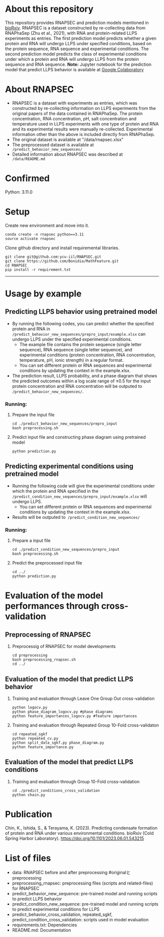# About this repository
This repository provides RNAPSEC and prediction models mentioned in [bioRxiv]( https://doi.org/10.1101/2023.06.01.543215). RNAPSEC is a dataset constructed by re-collecting data from RNAPhaSep (Zhu et al., 2021), with RNA and protein-related LLPS experiments as entries. The first prediction model predicts whether a given protein and RNA will undergo LLPS under specified conditions, based on the protein sequence, RNA sequence and experimental conditions. The second prediction model predicts the class of experimental conditions under which a protein and RNA will undergo LLPS from the protein sequence and RNA sequence. 
**Note:** Jupyter notebook for the prediction model that predict LLPS behavior is available at [Google Colaboratory](https://colab.research.google.com/drive/13n6yXMnmtuKbZ6imWzPfv4M_k3ZxVgHI#scrollTo=qoSvAlcNoqEn)

# About RNAPSEC
- RNAPSEC is a dataset with experiments as entries, which was constructed by re-collecting information on LLPS experiments from the original papers of the data contained in RNAPhaSep. The protein concentration, RNA concentration, pH, salt concentration and temperature used in LLPS experiments with one type of protein and RNA and its experimental results were manually re-collected. Experimental information other than the above is included directly from RNAPhaSep.
- The original dataset is available at "/data/rnapsec.xlsx" 
- The preprocessed dataset is available at ``` /predict_behavior_new_sequences/```
- Detailed information about RNAPSEC was described at ``` /data/README.md```
# Confirmed
Python: 3.11.0

# Setup
Create new environment and move into it.
``` 
conda create -n rnapsec python==3.11
source activate rnapsec
``` 
Clone github directory and install requiremental libraries. 
``` 
git clone git@github.com:ycu-iil/RNAPSEC.git
git clone https://github.com/Bonidia/MathFeature.git 
cd RNAPSEC
pip install -r requirement.txt
``` 
-----
# Usage by example
## Predicting LLPS behavior using pretrained model
- By running the following codes, you can predict whether the specified protein and RNA in ``` /predict_behavior_new_sequences/prepro_input/example.xlsx``` can undergo LLPS under the specified experimental conditions. 
    - The example file contains the protein sequence (single letter sequence), RNA sequence (single letter sequence), and experimental conditions (protein concentration, RNA concentration, temperature, pH, ionic strength) in a regular format. 
    - You can set different protein or RNA sequences and experimental conditions by updating the context in the example.xlsx.
- The prediction result, LLPS probability, and a phase diagram that shows the predicted outcomes within a log scale range of ±0.5 for the input protein concentration and RNA concentration will be outputed to ``` /predict_behavior_new_sequences/```.

### Running: 
1. Prepare the input file 
    
    ``` 
    cd ./predict_behavior_new_sequences/prepro_input
    bash preprocessing.sh 
    ``` 
2. Predict input file and constructing phase diagram using pretrained model
    ``` 
    python prediction.py
    ``` 
## Predicting experimental conditions using pretrained model
- Running the following code will give the experimental conditions under which the protein and RNA specified in the ``` /predict_condition_new_sequences/prepro_input/example.xlsx``` will undergo LLPS.
    - You can set different protein or RNA sequences and experimental conditions by updating the context in the example.xlsx.
- Results will be outputed to``` /predict_condition_new_sequences/```

### Running:
1.  Prepare a input file
    ``` 
    cd ./predict_condition_new_sequences/prepro_input
    bash preprocessing.sh
    ``` 
2.  Predict the preprocessed input file
    ``` 
    cd ../
    python prediction.py
    ``` 
# Evaluation of the model performances through cross-validation
##  Preprocessing of RNAPSEC
1. Preprocessig of RNAPSEC for model developments
    ``` 
    cd preprocessing
    bash preprocessing_rnapsec.sh
    cd ../
    ``` 
##  Evaluation of the model that predict LLPS behavior
1. Training and evaluation through Leave One Group Out cross-validation
    ``` 
    python logocv.py
    python phase_diagram_logocv.py #phase diagrams
    python feature_importances_logocv.py #feature importances
    ``` 
2. Training and evaluation through Repeated Group 10-Fold cross-validaton
    ``` 
    cd repeated_sgkf
    python repeated_cv.py
    python split_data_sgkf.py phase_diagram.py
    python feature_importance.py
    ``` 
## Evaluation of the model that predict LLPS conditions
1. Training and evaluation through Group 10-Fold cross-validation 
    ``` 
    cd ./predict_conditions_cross_validation
    python chain.py
    ``` 
# Publication
Chin, K., Ishida, S., & Terayama, K. (2023). Predicting condensate formation of protein and RNA under various environmental conditions. bioRxiv (Cold Spring Harbor Laboratory). https://doi.org/10.1101/2023.06.01.543215

# List of files
- data: RNAPSEC before and after preprocessing #originalとpreprocessing 
- preprocessing_rnapsec: preprocessing files (scripts and related-files) for RNAPSEC
- predict_behavior_new_sequence: pre-trained model and running scripts to predict LLPS behavior
- predict_condition_new_sequence: pre-trained model and running scripts to predict experimental conditions for LLPS
- predict_behavior_cross_validation, repeated_sgkf, predict_condition_cross_validation: scripts used in model evaluation
- requirements.txt: Dependencies
- README.md: Documentation



